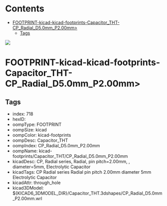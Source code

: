 



Contents
========

* [FOOTPRINT-kicad-kicad-footprints-Capacitor_THT-CP_Radial_D5.0mm_P2.00mm>](#footprint-kicad-kicad-footprints-capacitor_tht-cp_radial_d50mm_p200mm)
	* [Tags](#tags)
  
![][im]
# FOOTPRINT-kicad-kicad-footprints-Capacitor_THT-CP_Radial_D5.0mm_P2.00mm>

## Tags

- index: 718
- hexID: 
- oompType: FOOTPRINT
- oompSize: kicad
- oompColor: kicad-footprints
- oompDesc: Capacitor_THT
- oompIndex: CP_Radial_D5.0mm_P2.00mm
- oompName: kicad-footprints/Capacitor_THT/CP_Radial_D5.0mm_P2.00mm
- kicadDesc: CP, Radial series, Radial, pin pitch=2.00mm, , diameter=5mm, Electrolytic Capacitor
- kicadTags: CP Radial series Radial pin pitch 2.00mm  diameter 5mm Electrolytic Capacitor
- kicadAttr: through_hole
- kicad3DModel: ${KICAD6_3DMODEL_DIR}/Capacitor_THT.3dshapes/CP_Radial_D5.0mm_P2.00mm.wrl



[im]: image.png
